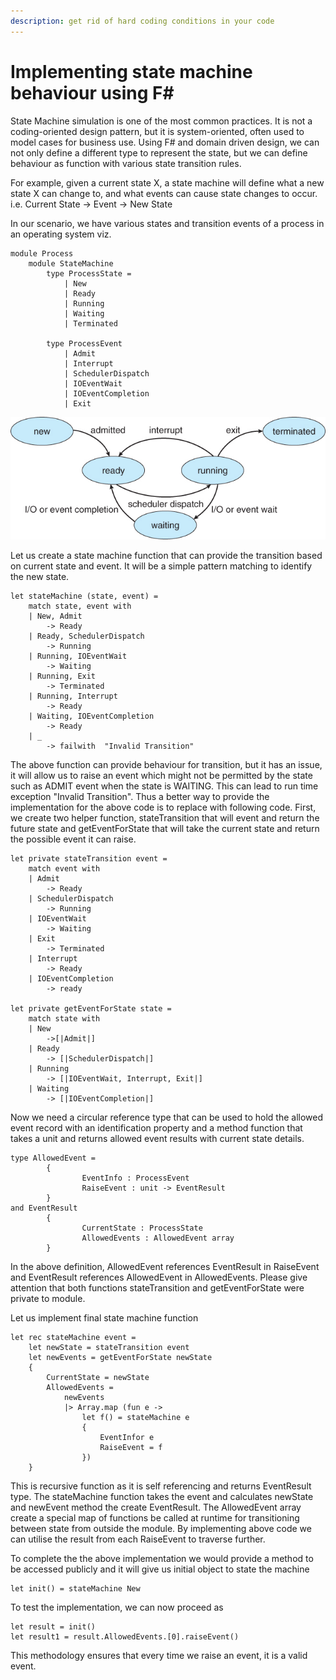 ```yaml
---
description: get rid of hard coding conditions in your code
---
```


# Implementing state machine behaviour using F\#

State Machine simulation is one of the most common practices. It is not a coding-oriented design pattern, but it is system-oriented, often used to model cases for business use. Using F\# and domain driven design, we can not only define a different type to represent the state, but we can define behaviour as function with various state transition rules.

For example, given a current state X, a state machine will define what a new state X can change to, and what events can cause state changes to occur. i.e. Current State -&gt; Event -&gt; New State

In our scenario, we have various states and transition events of a process in an operating system viz.

```text
module Process
    module StateMachine
        type ProcessState =
            | New
            | Ready
            | Running
            | Waiting
            | Terminated
        
        type ProcessEvent
            | Admit
            | Interrupt
            | SchedulerDispatch
            | IOEventWait
            | IOEventCompletion
            | Exit
```

![](../.gitbook/assets/osstates.jpg)

Let us create a state machine function that can provide the transition based on current state and event. It will be a simple pattern matching to identify the new state.

```text
let stateMachine (state, event) =
    match state, event with
    | New, Admit
        -> Ready
    | Ready, SchedulerDispatch
        -> Running
    | Running, IOEventWait
        -> Waiting
    | Running, Exit
        -> Terminated
    | Running, Interrupt
        -> Ready
    | Waiting, IOEventCompletion
        -> Ready
    | _
        -> failwith  "Invalid Transition"
```

The above function can provide behaviour for transition, but it has an issue, it will allow us to raise an event which might not be permitted by the state such as ADMIT event when the state is WAITING. This can lead to run time exception "Invalid Transition". Thus a better way to provide the implementation for the above code is to replace with following code. First, we create two helper function, stateTransition that will event and return the future state and getEventForState that will take the current state and return the possible event it can raise.

```text
let private stateTransition event =
    match event with
    | Admit
        -> Ready
    | SchedulerDispatch
        -> Running
    | IOEventWait
        -> Waiting
    | Exit
        -> Terminated
    | Interrupt
        -> Ready
    | IOEventCompletion
        -> ready
        
let private getEventForState state =
    match state with
    | New
        ->[|Admit|]
    | Ready
        -> [|SchedulerDispatch|]
    | Running
        -> [|IOEventWait, Interrupt, Exit|]
    | Waiting
        -> [|IOEventCompletion|]
```

Now we need a circular reference type that can be used to hold the allowed event record with an identification property and a method function that takes a unit and returns allowed event results with current state details.

```text
type AllowedEvent = 
        {
                EventInfo : ProcessEvent
                RaiseEvent : unit -> EventResult
        }
and EventResult
        {
                CurrentState : ProcessState
                AllowedEvents : AllowedEvent array
        }
```

In the above definition, AllowedEvent references EventResult in RaiseEvent and EventResult references AllowedEvent in AllowedEvents. Please give attention that both functions stateTransition and getEventForState were private to module.

Let us implement final state machine function

```text
let rec stateMachine event =
    let newState = stateTransition event
    let newEvents = getEventForState newState
    {
        CurrentState = newState
        AllowedEvents = 
            newEvents
            |> Array.map (fun e ->
                let f() = stateMachine e
                {
                    EventInfor e
                    RaiseEvent = f
                })
    }
```

This is recursive function as it is self referencing and returns EventResult type. The stateMachine function takes the event and calculates newState and newEvent method the create EventResult. The AllowedEvent array create a special map of functions be called at runtime for transitioning between state from outside the module. By implementing above code we can utilise the result from each RaiseEvent to traverse further.

To complete the the above implementation we would provide a method to be accessed publicly and it will give us initial object to state the machine

```text
let init() = stateMachine New
```

To test the implementation, we can now proceed as

```text
let result = init()
let result1 = result.AllowedEvents.[0].raiseEvent()
```

This methodology ensures that every time we raise an event, it is a valid event.

